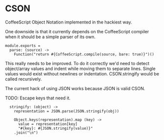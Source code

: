 CSON
====

CoffeeScript Object Notation implemented in the hackiest way.

One downside is that it currently depends on the CoffeeScript compiler when it
should be a simple parser of its own.

    module.exports =
      parse: (source) ->
        Function("return #{CoffeeScript.compile(source, bare: true)}")()

This really needs to be improved. To do it correctly we'd need to detect
object/array values and indent while moving them to separate lines. Single
values would exist without newlines or indentation. CSON.stringify would be
called recursively.

The current hack of using JSON works because JSON is valid CSON.

TODO: Escape keys that need it.

      stringify: (object) ->
        representation = JSON.parse(JSON.stringify(obj))

        Object.keys(representation).map (key) ->
          value = representation[key]
          "#{key}: #{JSON.stringify(value)}"
        .join("\n")
